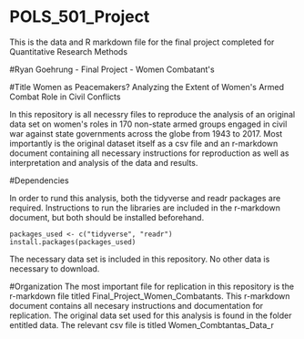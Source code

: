 # POLS_501_Project
This is the data and R markdown file for the final project completed for Quantitative Research Methods

#Ryan Goehrung - Final Project - Women Combatant's

#Title
Women as Peacemakers? Analyzing the Extent of Women's Armed Combat Role in Civil Conflicts

In this repository is all necessry files to reproduce the analysis of an original data set on women's roles in 170 non-state armed groups engaged in civil war against state governments across the globe from 1943 to 2017. Most importantly is the original dataset itself as a csv file and an r-markdown document containing all necessary instructions for reproduction as well as interpretation and analysis of the data and results.

#Dependencies

In order to rund this analysis, both the tidyverse and readr packages are required. Instructions to run the libraries are included in the r-markdown document, but both should be installed beforehand.
```
packages_used <- c("tidyverse", "readr")
install.packages(packages_used)
```

The necessary data set is included in this repository. No other data is necessary to download.


#Organization
The most important file for replication in this repository is the r-markdown file titled Final_Project_Women_Combatants. This r-markdown document contains all necesary instructions and documentation for replication. The original data set used for this analysis is found in the folder entitled data. The relevant csv file is titled Women_Combtantas_Data_r
